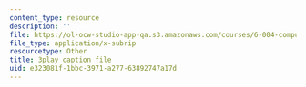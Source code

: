 ```yaml
---
content_type: resource
description: ''
file: https://ol-ocw-studio-app-qa.s3.amazonaws.com/courses/6-004-computation-structures-spring-2017/e323081f1bbc3971a27763892747a17d_p2j16ebu14U.srt
file_type: application/x-subrip
resourcetype: Other
title: 3play caption file
uid: e323081f-1bbc-3971-a277-63892747a17d
---
```

